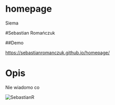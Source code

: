 # homepage
Siema 

#Sebastian Romańczuk

##Demo

https://sebastianromanczuk.github.io/homepage/

# Opis

Nie wiadomo co 

![SebastianR](https://github.com/sebastianromanczuk1999/homepage/blob/main/ZDJ/cat-ga7b7d1702_640.jpg)
